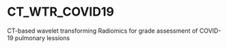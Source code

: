 # CT_WTR_COVID19
CT-based wavelet transforming Radiomics for grade assessment of COVID-19 pulmonary lessions
